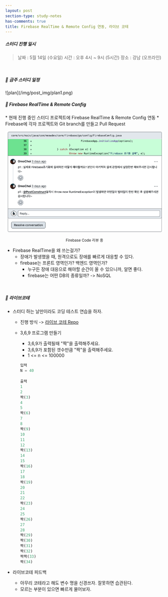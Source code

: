 ```yaml
---
layout: post
section-type: study-notes
has-comments: true
title: Firebase RealTime & Remote Config 연동, 라이브 코테
---
```


<h5> 스터디 진행 일시</h5>
<blockquote>날짜 : 5월 14일 (수요일)    
시간 : 오후 4시 ~ 9시 (5시간)   
장소 : 강남 (오프라인)
</blockquote>

<br>

<h5> 🔧 금주 스터디 일정 </h5>
![plan](/img/post_img/plan1.png)

<br>
<h5> 🔧 Firebase RealTime & Remote Config </h5>
* 현재 진행 중인 스터디 프로젝트에 Firebase RealTime & Remote Config 연동
    * Firebase에 각자 프로젝트와 Git branch를 만들고 Pull Request  

![firebase1](/img/post_img/friebase.png)
<small><center> Firebase Code 리뷰 중 </center></small>

* Firebase RealTime을 왜 쓰는걸가?
    * 장애가 발생했을 때, 원격으로도 장애를 빠르게 대응할 수 있다. 
    * firebase는 프론트 영역인가? 백엔드 영역인가?
        * 누구든 장애 대응으로 해야할 순간이 올 수 있으니까, 알면 좋다.
        * firebase는 어떤 DB의 종류일까? -> NoSQL 

<br>  

<h5> 🔧 라이브코테 </h5>

* 스터디 하는 날만이라도 코딩 테스트 연습을 하자.
    * 진행 방식 -> [라이브 코테 Repo](https://github.com/MeowDevelopers/LiveCodingTest.git)
    * 3,6,9 프로그램 만들기
        * 3,6,9가 출력될때 "짝"을 출력해주세요.
        * 3,6,9가 포함된 갯수만큼 "짝"을 출력해주세요.
        * 1 <= n <= 100000  

        ```python
        입력
        N = 40

        출력
        1 
        2 
        짝(3)
        4 
        5 
        짝(6)
        7 
        8 
        짝(9)
        10
        11 
        12 
        짝(13)
        14 
        15 
        짝(16)
        17 
        18 
        짝(19)
        20 
        21 
        22 
        짝(23)
        24 
        25 
        짝(26)
        27 
        28 
        짝(29) 
        짝(30) 
        짝(31) 
        짝(32) 
        짝짝(33) 
        짝(34)
        ```

* 라이브코테 피드백
    * 아무리 코테라고 해도 변수 명을 신경쓰자. 잘못하면 습관된다. 
    * 모르는 부분이 있으면 빠르게 물어보자. 